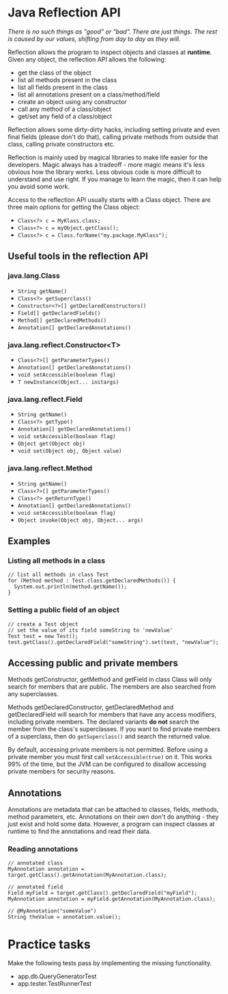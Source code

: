 # Java Reflection API

*There is no such things as "good" or "bad". There are just
things. The rest is caused by our values, shifting from day
to day as they will.*

Reflection allows the program to inspect objects and classes at **runtime**.
Given any object, the reflection API allows the following:

 * get the class of the object
 * list all methods present in the class
 * list all fields present in the class
 * list all annotations present on a class/method/field
 * create an object using any constructor
 * call any method of a class/object
 * get/set any field of a class/object

Reflection allows some dirty-dirty hacks, including setting private
and even final fields (please don't do that), calling private methods
from outside that class, calling private constructors etc.

Reflection is mainly used by magical libraries to make life easier for the developers.
Magic always has a tradeoff - more magic means it's less obvious how the library works.
Less obvious code is more difficult to understand and use right. If you manage to
learn the magic, then it can help you avoid some work.

Access to the reflection API usually starts with a Class object.
There are three main options for getting the Class object:

 * `Class<?> c = MyKlass.class;`
 * `Class<?> c = myObject.getClass();`
 * `Class<?> c = Class.forName("my.package.MyKlass");`

## Useful tools in the reflection API

### java.lang.Class

 * `String getName()`
 * `Class<?> getSuperclass()`
 * `Constructor<?>[] getDeclaredConstructors()`
 * `Field[] getDeclaredFields()`
 * `Method[] getDeclaredMethods()`
 * `Annotation[] getDeclaredAnnotations()`

### java.lang.reflect.Constructor\<T\>

 * `Class<?>[] getParameterTypes()`
 * `Annotation[] getDeclaredAnnotations()`
 * `void setAccessible(boolean flag)`
 * `T newInstance(Object... initargs)`

### java.lang.reflect.Field

 * `String getName()`
 * `Class<?> getType()`
 * `Annotation[] getDeclaredAnnotations()`
 * `void setAccessible(boolean flag)`
 * `Object get(Object obj)`
 * `void set(Object obj, Object value)`

### java.lang.reflect.Method

 * `String getName()`
 * `Class<?>[] getParameterTypes()`
 * `Class<?> getReturnType()`
 * `Annotation[] getDeclaredAnnotations()`
 * `void setAccessible(boolean flag)`
 * `Object invoke(Object obj, Object... args)`

## Examples

### Listing all methods in a class
```
// list all methods in class Test
for (Method method : Test.class.getDeclaredMethods()) {
  System.out.println(method.getName());
}
```

### Setting a public field of an object
```
// create a Test object
// set the value of its field someString to 'newValue'
Test test = new Test();
test.getClass().getDeclaredField("someString").set(test, "newValue");
```

## Accessing public and private members

Methods getConstructor, getMethod and getField in class Class will only search for
members that are public. The members are also searched from any superclasses.

Methods getDeclaredConstructor, getDeclaredMethod and getDeclaredField will search
for members that have any access modifiers, including private members. The declared
variants **do not** search the member from the class's superclasses. If you want
to find private members of a superclass, then do `getSuperclass()` and search the
returned value.

By default, accessing private members is not permitted. Before using a private member
you must first call `setAccessible(true)` on it. This works 99% of the time, but
the JVM can be configured to disallow accessing private members for security reasons.

## Annotations

Annotations are metadata that can be attached to classes, fields, methods, method parameters, etc.
Annotations on their own don't do anything - they just exist and hold some data.
However, a program can inspect classes at runtime to find the annotations and read their data.

### Reading annotations
```
// annotated class
MyAnnotation annotation = target.getClass().getAnnotation(MyAnnotation.class);

// annotated field
Field myField = target.getClass().getDeclaredField("myField");
MyAnnotation annotation = myField.getAnnotation(MyAnnotation.class);

// @MyAnnotation("someValue")
String theValue = annotation.value();
```

# Practice tasks

Make the following tests pass by implementing the missing functionality.

 * app.db.QueryGeneratorTest
 * app.tester.TestRunnerTest
